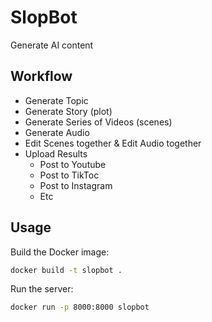# SlopBot
Generate AI content

## Workflow

 - Generate Topic
 - Generate Story (plot)
 - Generate Series of Videos (scenes)
 - Generate Audio
 - Edit Scenes together & Edit Audio together
 - Upload Results
    - Post to Youtube
    - Post to TikToc
    - Post to Instagram
    - Etc

## Usage

Build the Docker image:
```sh
docker build -t slopbot .
```

Run the server:
```sh
docker run -p 8000:8000 slopbot
```
